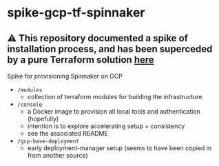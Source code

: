 # spike-gcp-tf-spinnaker

## ⚠ This repository documented a spike of installation process, and has been superceded by a pure Terraform solution [here](https://github.com/gcp-spikers/gke-terraform-helm-spinnaker)

Spike for provisioning Spinnaker on GCP

- `/modules`
  - collection of terraform modules for building the infrastructure
- `/console`
  - a Docker image to provision all local tools and authentication (hopefully)
  - intention is to explore accelerating setup + consistency
  - see the associated README
- `/gcp-base-deployment`
  - early deployment-manager setup (seems to have been copied in from another source)

  
